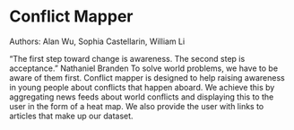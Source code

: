 Conflict Mapper
===================

Authors:
Alan Wu, Sophia Castellarin, William Li

“The first step toward change is awareness. The second step is acceptance.”
Nathaniel Branden
To solve world problems, we have to be aware of them first. Conflict mapper is designed to help raising awareness in young people about conflicts that happen aboard. 
We achieve this by aggregating news feeds about world conflicts and displaying this to the user in the form of a heat map. We also provide the user with links to articles that make up our dataset.
